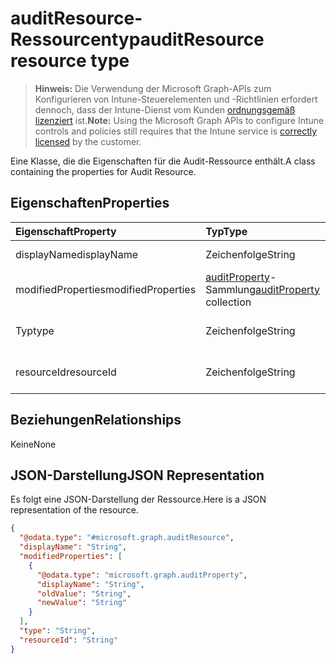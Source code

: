 # <a name="auditresource-resource-type"></a><span data-ttu-id="b8803-101">auditResource-Ressourcentyp</span><span class="sxs-lookup"><span data-stu-id="b8803-101">auditResource resource type</span></span>

> <span data-ttu-id="b8803-102">**Hinweis:** Die Verwendung der Microsoft Graph-APIs zum Konfigurieren von Intune-Steuerelementen und -Richtlinien erfordert dennoch, dass der Intune-Dienst vom Kunden [ordnungsgemäß lizenziert](https://go.microsoft.com/fwlink/?linkid=839381) ist.</span><span class="sxs-lookup"><span data-stu-id="b8803-102">**Note:** Using the Microsoft Graph APIs to configure Intune controls and policies still requires that the Intune service is [correctly licensed](https://go.microsoft.com/fwlink/?linkid=839381) by the customer.</span></span>

<span data-ttu-id="b8803-103">Eine Klasse, die die Eigenschaften für die Audit-Ressource enthält.</span><span class="sxs-lookup"><span data-stu-id="b8803-103">A class containing the properties for Audit Resource.</span></span>
## <a name="properties"></a><span data-ttu-id="b8803-104">Eigenschaften</span><span class="sxs-lookup"><span data-stu-id="b8803-104">Properties</span></span>
|<span data-ttu-id="b8803-105">Eigenschaft</span><span class="sxs-lookup"><span data-stu-id="b8803-105">Property</span></span>|<span data-ttu-id="b8803-106">Typ</span><span class="sxs-lookup"><span data-stu-id="b8803-106">Type</span></span>|<span data-ttu-id="b8803-107">Beschreibung</span><span class="sxs-lookup"><span data-stu-id="b8803-107">Description</span></span>|
|:---|:---|:---|
|<span data-ttu-id="b8803-108">displayName</span><span class="sxs-lookup"><span data-stu-id="b8803-108">displayName</span></span>|<span data-ttu-id="b8803-109">Zeichenfolge</span><span class="sxs-lookup"><span data-stu-id="b8803-109">String</span></span>|<span data-ttu-id="b8803-110">Anzeigename</span><span class="sxs-lookup"><span data-stu-id="b8803-110">Display name.</span></span>|
|<span data-ttu-id="b8803-111">modifiedProperties</span><span class="sxs-lookup"><span data-stu-id="b8803-111">modifiedProperties</span></span>|<span data-ttu-id="b8803-112">[auditProperty](../resources/intune_auditing_auditproperty.md)-Sammlung</span><span class="sxs-lookup"><span data-stu-id="b8803-112">[auditProperty](../resources/intune_auditing_auditproperty.md) collection</span></span>|<span data-ttu-id="b8803-113">Liste der geänderten Eigenschaften</span><span class="sxs-lookup"><span data-stu-id="b8803-113">List of modified properties.</span></span>|
|<span data-ttu-id="b8803-114">Typ</span><span class="sxs-lookup"><span data-stu-id="b8803-114">type</span></span>|<span data-ttu-id="b8803-115">Zeichenfolge</span><span class="sxs-lookup"><span data-stu-id="b8803-115">String</span></span>|<span data-ttu-id="b8803-116">Typ der Audit-Ressource</span><span class="sxs-lookup"><span data-stu-id="b8803-116">Audit resource's type.</span></span>|
|<span data-ttu-id="b8803-117">resourceId</span><span class="sxs-lookup"><span data-stu-id="b8803-117">resourceId</span></span>|<span data-ttu-id="b8803-118">Zeichenfolge</span><span class="sxs-lookup"><span data-stu-id="b8803-118">String</span></span>|<span data-ttu-id="b8803-119">ID der Audit-Ressource</span><span class="sxs-lookup"><span data-stu-id="b8803-119">Audit resource's Id.</span></span>|

## <a name="relationships"></a><span data-ttu-id="b8803-120">Beziehungen</span><span class="sxs-lookup"><span data-stu-id="b8803-120">Relationships</span></span>
<span data-ttu-id="b8803-121">Keine</span><span class="sxs-lookup"><span data-stu-id="b8803-121">None</span></span>
## <a name="json-representation"></a><span data-ttu-id="b8803-122">JSON-Darstellung</span><span class="sxs-lookup"><span data-stu-id="b8803-122">JSON Representation</span></span>
<span data-ttu-id="b8803-123">Es folgt eine JSON-Darstellung der Ressource.</span><span class="sxs-lookup"><span data-stu-id="b8803-123">Here is a JSON representation of the resource.</span></span>
<!--{
  "blockType": "resource",
  "@odata.type": "microsoft.graph.auditResource"
}-->
``` json
{
  "@odata.type": "#microsoft.graph.auditResource",
  "displayName": "String",
  "modifiedProperties": [
    {
      "@odata.type": "microsoft.graph.auditProperty",
      "displayName": "String",
      "oldValue": "String",
      "newValue": "String"
    }
  ],
  "type": "String",
  "resourceId": "String"
}
```



